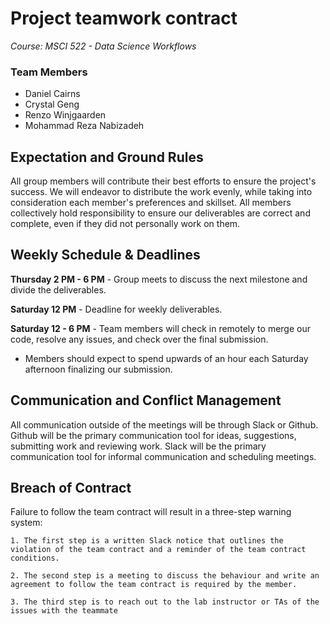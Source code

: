 # Project teamwork contract

*Course: MSCI 522 - Data Science Workflows*

### Team Members

- Daniel Cairns
- Crystal Geng
- Renzo Winjgaarden
- Mohammad Reza Nabizadeh

## Expectation and Ground Rules

All group members will contribute their best efforts to ensure the project's success. We will endeavor to distribute the work evenly, while taking into consideration each member's preferences and skillset. All members collectively hold responsibility to ensure our deliverables are correct and complete, even if they did not personally work on them. 

## Weekly Schedule & Deadlines

**Thursday 2 PM - 6 PM** - Group meets to discuss the next milestone and divide the deliverables.  

**Saturday 12 PM** - Deadline for weekly deliverables.

**Saturday 12 - 6 PM** - Team members will check in remotely to merge our code, resolve any issues, and check over the final submission.

- Members should expect to spend upwards of an hour each Saturday afternoon finalizing our submission.

## Communication and Conflict Management

All communication outside of the meetings will be through Slack or Github. Github will be the primary communication tool for ideas, suggestions, submitting work and reviewing work. Slack will be the primary communication tool for informal communication and scheduling meetings.

## Breach of Contract

Failure to follow the team contract will result in a three-step warning system:

    1. The first step is a written Slack notice that outlines the violation of the team contract and a reminder of the team contract conditions.

    2. The second step is a meeting to discuss the behaviour and write an agreement to follow the team contract is required by the member.

    3. The third step is to reach out to the lab instructor or TAs of the issues with the teammate
